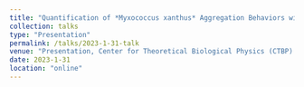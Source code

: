 ```yaml
---
title: "Quantification of *Myxococcus xanthus* Aggregation Behaviors with Deep Learning Approaches"
collection: talks
type: "Presentation"
permalink: /talks/2023-1-31-talk
venue: "Presentation, Center for Theoretical Biological Physics (CTBP) Student/Postdoc Workshop"
date: 2023-1-31
location: "online"
---
```


